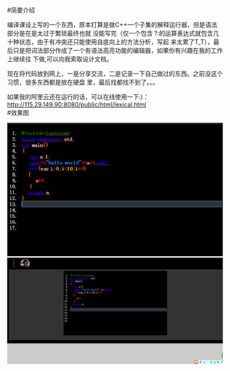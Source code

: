 

#简要介绍
 
   编译课设上写的一个东西，原本打算是做C++一个子集的解释运行器，但是语法部分是在是太过于繁琐最终也就
   没能写完（仅一个包含 ?:的运算表达式就包含几十种状态，由于有冲突还只能使用自底向上的方法分析，写起
   来太累了T_T），最后只是把词法部分作成了一个有语法高亮功能的编辑器，如果你有兴趣在我的工作上继续往
   下做,可以向我索取设计文档。
  
   现在将代码放到网上，一是分享交流，二是记录一下自己做过的东西。之前没这个习惯，很多东西都是放在硬盘
   里，最后找都找不到了。。。
   
   如果我的阿里云还在运行的话，可以在线使用一下:)：http://115.29.149.90:8080/public/html/lexical.html  
#效果图

![image](https://github.com/yyrdl/C-/blob/master/img/demo.png)
![image](https://github.com/yyrdl/C-/blob/master/img/demo2.png)
	 
